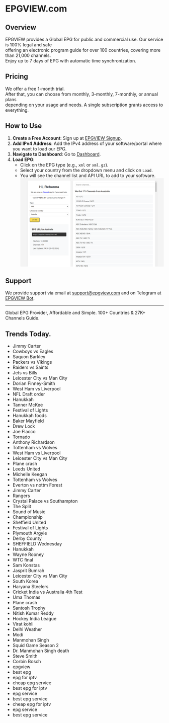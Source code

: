 # EPGVIEW.com



## Overview
EPGVIEW provides a Global EPG for public and commercial use. Our service is 100% legal and safe\
offering an electronic program guide for over 100 countries, covering more than 21,000 channels.\
Enjoy up to 7 days of EPG with automatic time synchronization.

## Pricing
We offer a free 1-month trial. \
After that, you can choose from monthly, 3-monthly, 7-monthly, or annual plans \
depending on your usage and needs. A single subscription grants access to everything.

## How to Use
1. **Create a Free Account**: Sign up at [EPGVIEW Signup](https://epgview.com/signup.php).
2. **Add IPv4 Address**: Add the IPv4 address of your software/portal where you want to load our EPG.
3. **Navigate to Dashboard**: Go to [Dashboard](https://epgview.com/dashboard.php).
4. **Load EPG**:
   - Click on the EPG type (e.g., `xml` or `xml.gz`).
   - Select your country from the dropdown menu and click on `Load`.
   - You will see the channel list and API URL to add to your software.
![EPGVIEW](img/dashboard.png)
## Support
We provide support via email at [support@epgview.com](mailto:support@epgview.com) and on Telegram at [EPGVIEW Bot](https://t.me/epgview_bot).

---

Global EPG Provider, Affordable and Simple. 100+ Countries & 27K+ Channels Guide.

## Trends Today.

- Jimmy Carter
- Cowboys vs Eagles
- Saquon Barkley
- Packers vs Vikings
- Raiders vs Saints
- Jets vs Bills
- Leicester City vs Man City
- Dorian Finney-Smith
- West Ham vs Liverpool
- NFL Draft order
- Hanukkah
- Tanner McKee
- Festival of Lights
- Hanukkah foods
- Baker Mayfield
- Drew Lock
- Joe Flacco
- Tornado
- Anthony Richardson
- Tottenham vs Wolves
- West Ham vs Liverpool
- Leicester City vs Man City
- Plane crash
- Leeds United
- Michelle Keegan
- Tottenham vs Wolves
- Everton vs nottm Forest
- Jimmy Carter
- Rangers
- Crystal Palace vs Southampton
- The Split
- Sound of Music
- Championship
- Sheffield United
- Festival of Lights
- Plymouth Argyle
- Derby County
- SHEFFIELD Wednesday
- Hanukkah
- Wayne Rooney
- WTC final
- Sam Konstas
- Jasprit Bumrah
- Leicester City vs Man City
- South Korea
- Haryana Steelers
- Cricket India vs Australia 4th Test
- Uma Thomas
- Plane crash
- Santosh Trophy
- Nitish Kumar Reddy
- Hockey India League
- Virat kohli
- Delhi Weather
- Modi
- Manmohan Singh
- Squid Game Season 2
- Dr. Manmohan Singh death
- Steve Smith
- Corbin Bosch
- epgview
- best epg
- epg for iptv
- cheap epg service
- best epg for iptv
- epg service
- best epg service
- cheap epg for iptv
- epg service
- best epg service
